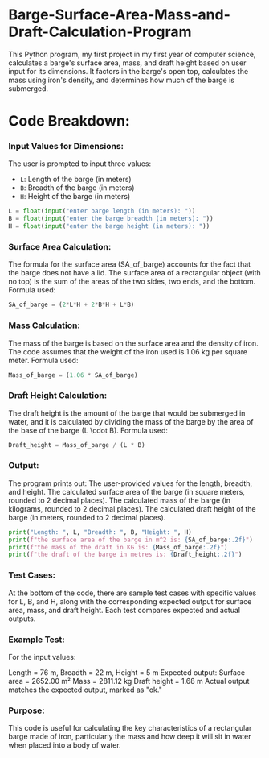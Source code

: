 # Barge-Surface-Area-Mass-and-Draft-Calculation-Program
This Python program, my first project in my first year of computer science, calculates a barge's surface area, mass, and draft height based on user input for its dimensions. It factors in the barge's open top, calculates the mass using iron's density, and determines how much of the barge is submerged.

# Code Breakdown:

### Input Values for Dimensions:
The user is prompted to input three values:
- `L`: Length of the barge (in meters)
- `B`: Breadth of the barge (in meters)
- `H`: Height of the barge (in meters)

```python
L = float(input("enter barge length (in meters): "))
B = float(input("enter the barge breadth (in meters): "))
H = float(input("enter the barge height (in meters): "))
```

### Surface Area Calculation:
The formula for the surface area (SA_of_barge) accounts for the fact that the barge does not have a lid. The surface area of a rectangular object (with no top) is the sum of the areas of the two sides, two ends, and the bottom.
Formula used:
```python
SA_of_barge = (2*L*H + 2*B*H + L*B)
```

### Mass Calculation:
The mass of the barge is based on the surface area and the density of iron. The code assumes that the weight of the iron used is 1.06 kg per square meter.
Formula used:
```python
Mass_of_barge = (1.06 * SA_of_barge)
```

### Draft Height Calculation:
The draft height is the amount of the barge that would be submerged in water, and it is calculated by dividing the mass of the barge by the area of the base of the barge (L \cdot B).
Formula used:
```python
Draft_height = Mass_of_barge / (L * B)
```

### Output:
The program prints out:
The user-provided values for the length, breadth, and height.
The calculated surface area of the barge (in square meters, rounded to 2 decimal places).
The calculated mass of the barge (in kilograms, rounded to 2 decimal places).
The calculated draft height of the barge (in meters, rounded to 2 decimal places).

```python
print("Length: ", L, "Breadth: ", B, "Height: ", H)
print(f"the surface area of the barge in m^2 is: {SA_of_barge:.2f}")
print(f"the mass of the draft in KG is: {Mass_of_barge:.2f}")
print(f"the draft of the barge in metres is: {Draft_height:.2f}")
```

### Test Cases:
At the bottom of the code, there are sample test cases with specific values for L, B, and H, along with the corresponding expected output for surface area, mass, and draft height. Each test compares expected and actual outputs.

### Example Test:
For the input values:

Length = 76 m, Breadth = 22 m, Height = 5 m
Expected output:
Surface area = 2652.00 m²
Mass = 2811.12 kg
Draft height = 1.68 m
Actual output matches the expected output, marked as "ok."

### Purpose:
This code is useful for calculating the key characteristics of a rectangular barge made of iron, particularly the mass and how deep it will sit in water when placed into a body of water.





